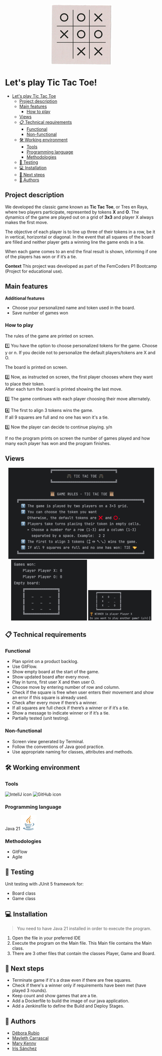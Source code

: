 
<p align="center"><img alt="Tic Tac Toe logo" height="200px" src="./docs/images/TicTacToe-Logo.jpg"/></p>

# Let's play Tic Tac Toe!

- [Let's play Tic Tac Toe](#-lets-play-tic-tac-toe-)
  - [Project description](#project-description)
  - [Main features](#main-features)
    - [How to play](#how-to-play)
  - [Views](#views)
  - [📋 Technical requirements](#-technical-requirements)
    - [Functional](#functional)
    - [Non-functional](#non-functional)
  - [🛠️ Working environment](#️-working-environment)
    - [Tools](#tools)
    - [Programming language](#programming-language)
    - [Methodologies](#methodologies)
  - [🧪 Testing](#-testing)
  - [💻  Installation](#--installation)
  - [🚀 Next steps](#-next-steps)
  - [👥 Authors](#-authors)


## Project description

We developed the classic game known as **Tic Tac Toe**, or Tres en Raya, where two players participate, represented by tokens **X** and **O**. The dynamics of the game are played out on a grid of **3x3** and player X always makes the first move.

The objective of each player is to line up three of their tokens in a row, be it in vertical, horizontal or diagonal. In the event that all squares of the board are filled and neither player gets a winning line the game ends in a tie. 

When each game comes to an end the final result is shown, informing if one of the players has won or if it’s a tie.

**Context**
This project was developed as part of the FemCoders P1 Bootcamp (Project for educational use).


## Main features

**Additional features**
- Choose your personalized name and token used in the board.
- Save number of games won

### How to play

The rules of the game are printed on screen.

1️⃣  You have the option to choose personalized tokens for the game. Choose y or n. If you decide not to personalize the default players/tokens are X and O.

The board is printed on screen.

2️⃣  Now, as instructed on screen, the first player chooses where they want to place their token.\
After each turn the board is printed showing the last move.

3️⃣ The game continues with each player choosing their move alternately.

4️⃣ The first to align 3 tokens wins the game.\
If all 9 squares are full and no one has won it's a tie.    

5️⃣ Now the player can decide to continue playing. y/n  

If no the program prints on screen the number of games played and how many each player has won and the program finishes.

## Views
<p align ="center">
<img alt="Game rules" height="300" src="./docs/images/game_rules.png"/>
<img alt="New game" height="200" src="./docs/images/new_game.png"/>
<img alt="Winner message" height="100" src="./docs/images/winner_message.png"/></p>

## 📋 Technical requirements

### Functional

- Plan sprint on a product backlog. 
- Use GitFlow. 
- Show empty board at the start of the game. 
- Show updated board after every move. 
- Play in turns, first user X and then user O.
- Choose move by entering number of row and column. 
- Check if the square is free when user enters their movement and show an error if this square is already used. 
- Check after every move if there’s a winner. 
- If all squares are full check if there’s a winner or if it’s a tie. 
- Show a message to indicate winner or if it’s a tie. 
- Partially tested (unit testing).

### Non-functional

- Screen view generated by Terminal. 
- Follow the conventions of Java good practice.
- Use appropriate naming for classes, attributes and methods.

## 🛠️ Working environment

### Tools
![IntelIJ icon](https://img.shields.io/badge/IntelliJ_IDEA-000000.svg?style=for-the-badge&logo=intellij-idea&logoColor=white)
![GitHub icon](https://img.shields.io/badge/GitHub-100000?style=for-the-badge&logo=github&logoColor=white)

### Programming language
Java 21 <img alt="Texto alternativo de la imagen" height="50" src="./docs/images/java_icon.png"/>

### Methodologies
- GitFlow
- Agile

## 🧪 Testing

Unit testing with JUnit 5 framework for:
- Board class
- Game class

##  💻  Installation

> You need to have Java 21 installed in order to execute the program. 

1. Open the file in your preferred IDE
2. Execute the program on the Main file. This Main file contains the Main class.
3. There are 3 other files that contain the classes Player, Game and Board.

## 🚀 Next steps

- Terminate game if it's a draw even if there are free squares. 
- Check if there's a winner only if requirements have been met (have played 3 rounds).
- Keep count and show games that are a tie.
- Add a Dockerfile to build the image of our java application. 
- Add a Jenkinsfile to define the Build and Deploy Stages. 



## 👥 Authors
- [Débora Rubio](https://github.com/debsrdev
)
- [Mayleth Carrascal](https://github.com/may-leth)
- [Mary Kenny](https://github.com/marykenny123)
- [Iris Sánchez](https://github.com/isanort)